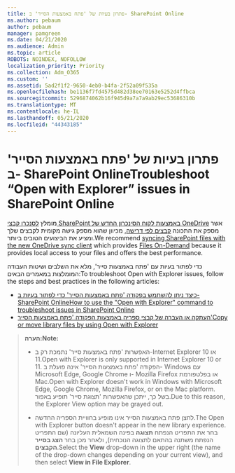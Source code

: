 ```yaml
---
title: פתרון בעיות של 'פתח באמצעות הסייר' ב- SharePoint Online
ms.author: pebaum
author: pebaum
manager: pamgreen
ms.date: 04/21/2020
ms.audience: Admin
ms.topic: article
ROBOTS: NOINDEX, NOFOLLOW
localization_priority: Priority
ms.collection: Adm_O365
ms.custom: ''
ms.assetid: 5ad2f1f2-9650-4eb0-b4fa-2f52a09f535a
ms.openlocfilehash: be1136f7fd4575d482d38ee70163e5252d4ffbca
ms.sourcegitcommit: 5296874062b16f945d9a7a7a9ab29ec53686310b
ms.translationtype: MT
ms.contentlocale: he-IL
ms.lasthandoff: 05/21/2020
ms.locfileid: "44343185"
---
```

# <a name="troubleshoot-open-with-explorer-issues-in-sharepoint-online"></a><span data-ttu-id="77fa7-102">פתרון בעיות של 'פתח באמצעות הסייר' ב- SharePoint Online</span><span class="sxs-lookup"><span data-stu-id="77fa7-102">Troubleshoot “Open with Explorer” issues in SharePoint Online</span></span>

<span data-ttu-id="77fa7-103">מומלץ [לסנכרן קבצי SharePoint באמצעות לקוח הסינכרון החדש של OneDrive](https://support.office.com/article/sync-sharepoint-files-with-the-new-onedrive-sync-client-6de9ede8-5b6e-4503-80b2-6190f3354a88) אשר מספק את התכונה [קבצים לפי דרישה](https://support.office.com/article/learn-about-onedrive-files-on-demand-0e6860d3-d9f3-4971-b321-7092438fb38e), מכיוון שהוא מספק גישה מקומית לקבצים שלך ומציע את הביצועים הטובים ביותר.</span><span class="sxs-lookup"><span data-stu-id="77fa7-103">We recommend [syncing SharePoint files with the new OneDrive sync client](https://support.office.com/article/sync-sharepoint-files-with-the-new-onedrive-sync-client-6de9ede8-5b6e-4503-80b2-6190f3354a88) which provides [Files On-Demand](https://support.office.com/article/learn-about-onedrive-files-on-demand-0e6860d3-d9f3-4971-b321-7092438fb38e) because it provides local access to your files and offers the best performance.</span></span>

<span data-ttu-id="77fa7-104">כדי לפתור בעיות עם 'פתח באמצעות סייר', מלא את השלבים ושיטות העבודה המומלצות במאמרים הבאים:</span><span class="sxs-lookup"><span data-stu-id="77fa7-104">To troubleshoot Open with Explorer issues, follow the steps and best practices in the following articles:</span></span>

- [<span data-ttu-id="77fa7-105">כיצד ניתן להשתמש בפקודה 'פתח באמצעות הסייר' כדי לפתור בעיות ב- SharePoint Online</span><span class="sxs-lookup"><span data-stu-id="77fa7-105">How to use the "Open with Explorer" command to troubleshoot issues in SharePoint Online</span></span>](https://docs.microsoft.com/sharepoint/support/lists-and-libraries/troubleshoot-issues-using-open-with-explorer)
- [<span data-ttu-id="77fa7-106">העתקה או העברה של קבצי ספריה באמצעות הפקודה 'פתח באמצעות הסייר'</span><span class="sxs-lookup"><span data-stu-id="77fa7-106">Copy or move library files by using Open with Explorer</span></span>](https://support.office.com/article/copy-or-move-library-files-by-using-open-with-explorer-aaee7bfb-e2a1-42ee-8fc0-bcc0754f04d2)

> <span data-ttu-id="77fa7-107">**הערה:**</span><span class="sxs-lookup"><span data-stu-id="77fa7-107">**Note:**</span></span>
>- <span data-ttu-id="77fa7-108">האפשרות 'פתח באמצעות סייר' נתמכת רק ב-Internet Explorer 10 או 11.</span><span class="sxs-lookup"><span data-stu-id="77fa7-108">Open with Explorer is only supported in Internet Explorer 10 or 11.</span></span> <span data-ttu-id="77fa7-109">הפקודה 'פתח באמצעות הסייר' אינה פועלת ב- Windows עם Microsoft Edge,‏ Google Chrome ו- Mozilla Firefox או בפלטפורמת Mac.</span><span class="sxs-lookup"><span data-stu-id="77fa7-109">Open with Explorer doesn't work in Windows with Microsoft Edge, Google Chrome, Mozilla Firefox, or on the Mac platform.</span></span> <span data-ttu-id="77fa7-110">בשל כך, ייתכן שהאפשרות 'תצוגת סייר' תופיע באפור.</span><span class="sxs-lookup"><span data-stu-id="77fa7-110">Due to this reason, the Explorer View option may be grayed out.</span></span>
>
>- <span data-ttu-id="77fa7-111">לחצן פתח באמצעות הסייר אינו מופיע בחוויית הספריה החדשה.</span><span class="sxs-lookup"><span data-stu-id="77fa7-111">The Open with Explorer button doesn't appear in the new library experience.</span></span> <span data-ttu-id="77fa7-112">בחר את התפריט הנפתח **תצוגה** בפינה השמאלית העליונה (שם התפריט הנפתח משתנה בהתאם לתצוגה הנוכחית), ולאחר מכן בחר **הצג בסייר הקבצים**.</span><span class="sxs-lookup"><span data-stu-id="77fa7-112">Select the **View** drop-down in the upper right (the name of the drop-down changes depending on your current view), and then select **View in File Explorer**.</span></span>
